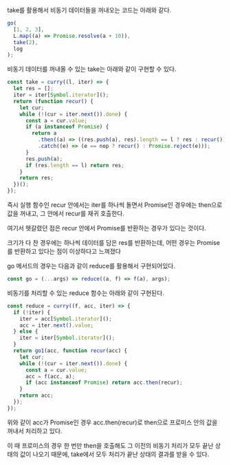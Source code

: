 take를 활용해서 비동기 데이터들을 꺼내오는 코드는 아래와 같다.

```js
go(
  [1, 2, 3],
  L.map((a) => Promise.resolve(a + 10)),
  take(2),
  log
);
```

비동기 데이터를 꺼내올 수 있는 take는 아래와 같이 구현할 수 있다.

```js
const take = curry((l, iter) => {
  let res = [];
  iter = iter[Symbol.iterator]();
  return (function recur() {
    let cur;
    while (!(cur = iter.next()).done) {
      const a = cur.value;
      if (a instanceof Promise) {
        return a
          .then((a) => ((res.push(a), res).length == l ? res : recur()))
          .catch((e) => (e == nop ? recur() : Promise.reject(e)));
      }
      res.push(a);
      if (res.length == l) return res;
    }
    return res;
  })();
});
```

즉시 실행 함수인 recur 안에서는 iter를 하나씩 돌면서 Promise인 경우에는 then으로 값을 꺼내고,
그 안에서 recur를 재귀 호출한다.

여기서 헷갈렸던 점은 recur 안에서 Promise를 반환하는 경우가 있다는 것이다.

크기가 다 찬 경우에는 하나씩 데이터를 담은 res를 반환하는데, 어떤 경우는 Promise를 반환하고 있다는 점이 이상하다고 느껴졌다

go 메서드의 경우는 다음과 같이 reduce를 활용해서 구현되어있다.

```js
const go = (...args) => reduce((a, f) => f(a), args);
```

비동기를 처리할 수 있는 reduce 함수는 아래와 같이 구현된다.

```js
const reduce = curry((f, acc, iter) => {
  if (!iter) {
    iter = acc[Symbol.iterator]();
    acc = iter.next().value;
  } else {
    iter = iter[Symbol.iterator]();
  }
  return go1(acc, function recur(acc) {
    let cur;
    while (!(cur = iter.next()).done) {
      const a = cur.value;
      acc = f(acc, a);
      if (acc instanceof Promise) return acc.then(recur);
    }
    return acc;
  });
});
```

위와 같이 acc가 Promise인 경우 acc.then(recur)로 then으로 프로미스 안의 값을 꺼내서 처리하고 있다.

이 때 프로미스의 경우 한 번만 then을 호출해도 그 이전의 비동기 처리가 모두 끝난 상태의 값이 나오기 때문에, take에서 모두 처리가 끝난 상태의 결과를 받을 수 있다.
